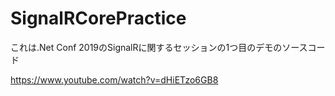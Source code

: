 # SignalRCorePractice

これは.Net Conf 2019のSignalRに関するセッションの1つ目のデモのソースコード

https://www.youtube.com/watch?v=dHiETzo6GB8
